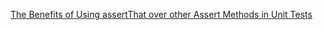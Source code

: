 


[The Benefits of Using assertThat over other Assert Methods in Unit Tests](https://objectpartners.com/2013/09/18/the-benefits-of-using-assertthat-over-other-assert-methods-in-unit-tests/)